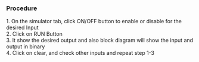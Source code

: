 <h3><b>Procedure</b></h3>
<p>1.	On the simulator tab, click ON/OFF button to enable or disable for the desired Input<br>
2.	Click on RUN Button<br>
3.	It show the desired output and also block diagram will show the input and output in binary<br>
4.	Click on clear, and check other inputs and repeat step 1-3<br>
